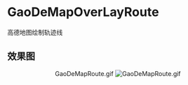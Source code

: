 # GaoDeMapOverLayRoute
高德地图绘制轨迹线

## 效果图

<p align="center" >
<span>GaoDeMapRoute.gif</span>
<img src="Docs/GaoDeMapRoute.gif" title="GaoDeMapRoute.gif">
</p>
